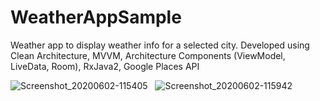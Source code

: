 # WeatherAppSample
Weather app to display weather info for a selected city. Developed using Clean Architecture, MVVM, Architecture Components (ViewModel, LiveData, Room), RxJava2, Google Places API

![Screenshot_20200602-115405](https://user-images.githubusercontent.com/17084792/83553835-0fe0e480-a4c9-11ea-935a-b1a7ecfa7862.png)  &nbsp;&nbsp;![Screenshot_20200602-115942](https://user-images.githubusercontent.com/17084792/83553850-153e2f00-a4c9-11ea-8a1d-4cb19a50d0fd.png)
